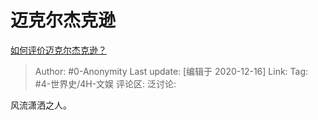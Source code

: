# 迈克尔杰克逊
[如何评价迈克尔杰克逊？](https://www.zhihu.com/question/24643121/answer/1413451369)

> Author: #0-Anonymity
> Last update: [编辑于 2020-12-16]
> Link:
> Tag: #4-世界史/4H-文娱
> 评论区:
> 泛讨论:

风流潇洒之人。

